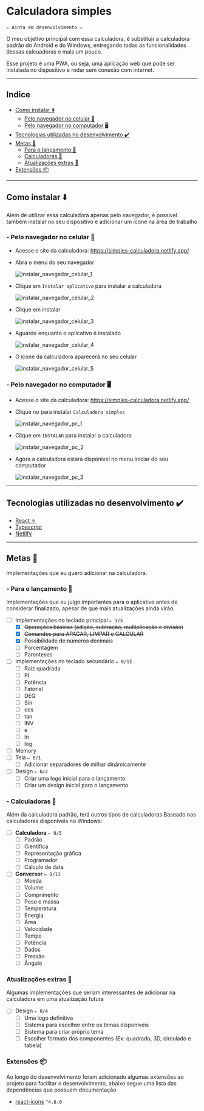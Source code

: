 # Calculadora simples #

`⚠️ Ainta em desenvolvimento ⚠️`

O meu objetivo principal com essa calculadora, é substituir a calculadora padrão do Android e do Windows, entregando todas as funcionalidades dessas calcuadoras e mais um pouco.

Esse projeto é uma PWA, ou seja, uma aplicação web que pode ser instalada no dispositivo e rodar sem conexão com internet.

<hr>

## Indice ##
- [Como instalar ⬇️](https://github.com/andrewhermelino/calculadora-simples#como-instalar-%EF%B8%8F)
    - [Pelo navegador no celular 📱](https://github.com/andrewhermelino/calculadora-simples#--pelo-navegador-no-celular-)
    - [Pelo navegador no computador 🖥️](https://github.com/andrewhermelino/calculadora-simples#--pelo-navegador-no-computador-%EF%B8%8F)
- [Tecnologias utilizadas no desenvolvimento ✔️](https://github.com/andrewhermelino/calculadora-simples#tecnologias-utilizadas-no-desenvolvimento-%EF%B8%8F)
- [Metas 🎯](https://github.com/andrewhermelino/calculadora-simples#metas-)
    - [Para o lançamento 🥳](https://github.com/andrewhermelino/calculadora-simples#--para-o-lan%C3%A7amento-)
    - [Calculadoras 🔢](https://github.com/andrewhermelino/calculadora-simples#--calculadoras-)
    - [Atualizações extras 🚧](https://github.com/andrewhermelino/calculadora-simples#atualiza%C3%A7%C3%B5es-extras-)
- [Extensões 📦](https://github.com/andrewhermelino/calculadora-simples#extens%C3%B5es-)

<hr>

## Como instalar ⬇️ ##
Além de utilizar essa calculadora apenas pelo navegador, é possível também instalar no seu dispositivo e adicionar um ícone na área de trabalho

### - Pelo navegador no celular 📱 ###
- Acesse o site da calculadora: https://simples-calculadora.netlify.app/

- Abra o menu do seu navegador 

    ![instalar_navegador_celular_1](fontes/imagensREADME/instalar_navegador_celular_1.png)
    
- Clique em `Instalar aplicativo` para instalar a calculadora

    ![instalar_navegador_celular_2](fontes/imagensREADME/instalar_navegador_celular_2.png)
    
- Clique em instalar

    ![instalar_navegador_celular_3](fontes/imagensREADME/instalar_navegador_celular_3.png)
    
- Aguarde enquanto o aplicativo é instalado

    ![instalar_navegador_celular_4](fontes/imagensREADME/instalar_navegador_celular_4.png)
    
- O ícone da calculadora aparecerá no seu celular

    ![instalar_navegador_celular_5](fontes/imagensREADME/instalar_navegador_celular_5.png)
    

### - Pelo navegador no computador 🖥️ ###
- Acesse o site da calculadora: https://simples-calculadora.netlify.app/

- Clique no para instalar `Calculadora simples`

    ![instalar_navegador_pc_1](fontes/imagensREADME/instalar_navegador_pc_1.png)
    
- Clique em `INSTALAR` para instalar a calculadora

    ![instalar_navegador_pc_2](fontes/imagensREADME/instalar_navegador_pc_2.png)
    
- Agora a calculadora estará disponível no menu iniciar do seu computador

    ![instalar_navegador_pc_3](fontes/imagensREADME/instalar_navegador_pc_3.png)

<hr>

## Tecnologias utilizadas no desenvolvimento ✔️ ##
- [React ⚛️](https://pt-br.reactjs.org/)
- [Typescript](https://www.typescriptlang.org/)
- [Netlify](https://www.netlify.com/)

<hr>

## Metas 🎯 ##
Implementações que eu quero adicionar na calculadora.

### - Para o lançamento 🥳 ###
Implementações que eu julgo importantes para o aplicativo antes de considerar finalizado, apesar de que mais atualizações ainda virão.
- [ ] Implementações no teclado principal `✏️ 3/5`
    - [x] ~~Operações básicas (adição, subtração, multiplicação e divisão)~~
    - [x] ~~Comandos para APAGAR, LIMPAR e CALCULAR~~
    - [x] ~~Possibilidade de números decimais~~
    - [ ] Porcentagem
    - [ ] Parenteses
- [ ] Implementações no teclado secundário `✏️ 0/12`
    - [ ] Raiz quadrada
    - [ ] PI
    - [ ] Potência
    - [ ] Fatorial
    - [ ] DEG
    - [ ] Sin
    - [ ] cos
    - [ ] tan
    - [ ] INV
    - [ ] e
    - [ ] In
    - [ ] log
- [ ] Memory
- [ ] Tela `✏️ 0/1`
    - [ ] Adicionar separadores de milhar dinâmicamente
- [ ] Design `✏️ 0/2`
    - [ ] Criar uma logo inicial para o lançamento
    - [ ] Criar um design inicial para o lançamento

### - Calculadoras 🔢 ###
Além da calculadora padrão, terá outros tipos de calculadoras
Baseado nas calculadoras disponíveis no Windows:
- [ ] **Calculadora** `✏️ 0/5`
    - [ ] Padrão
    - [ ] Científica
    - [ ] Representação gráfica
    - [ ] Programador
    - [ ] Cálculo de data
- [ ] **Conversor** `✏️ 0/13`
    - [ ] Moeda
    - [ ] Volume
    - [ ] Comprimento
    - [ ] Peso e massa
    - [ ] Temperatura
    - [ ] Energia
    - [ ] Área
    - [ ] Velocidade
    - [ ] Tempo
    - [ ] Potência
    - [ ] Dados
    - [ ] Pressão
    - [ ] Ângulo

### Atualizações extras 🚧 ###
Algumas implementações que seriam interessantes de adicionar na calculadora em uma atualização futura
- [ ] Design `✏️ 0/4`
    - [ ] Uma logo definitiva
    - [ ] Sistema para escolher entre os temas disponíveis
    - [ ] Sistema para criar próprio tema
    - [ ] Escolher formato dos componentes (Ex: quadrado, 3D, circulado e tabela)

### Extensões 📦 ###
Ao longo do desenvolvimento foram adicionado algumas extensões ao projeto para facilitar o desenvolvimento, abaixo segue uma lista das dependências que possuem documentação
- [react-icons](https://react-icons.github.io/react-icons) `^4.6.0`
